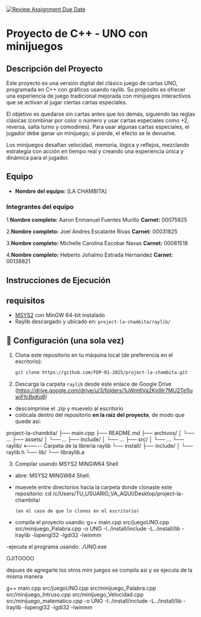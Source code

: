 [![Review Assignment Due Date](https://classroom.github.com/assets/deadline-readme-button-22041afd0340ce965d47ae6ef1cefeee28c7c493a6346c4f15d667ab976d596c.svg)](https://classroom.github.com/a/mi1WNrHU)
# Proyecto de C++ - UNO con minijuegos

## Descripción del Proyecto
Este proyecto es una versión digital del clásico juego de cartas UNO, programada en C++ con gráficos usando raylib. Su propósito es ofrecer una experiencia de juego tradicional mejorada con minijuegos interactivos que se activan al jugar ciertas cartas especiales.

El objetivo es quedarse sin cartas antes que los demás, siguiendo las reglas clásicas (combinar por color o número y usar cartas especiales como +2, reversa, salta turno y comodines). Para usar algunas cartas especiales, el jugador debe ganar un minijuego; si pierde, el efecto se le devuelve.

Los minijuegos desafían velocidad, memoria, lógica y reflejos, mezclando estrategia con acción en tiempo real y creando una experiencia única y dinámica para el jugador.

## Equipo

- **Nombre del equipo:** [LA CHAMBITA]

### Integrantes del equipo

1.**Nombre completo:** Aaron Enmanuel Fuentes Murillo
  **Carnet:** 00075925

2.**Nombre completo:** Joel Andres Escalante Rivas
  **Carnet:** 00031825

3.**Nombre completo:** Michelle Carolina Escobar Navas
  **Carnet:** 00081518

4.**Nombre completo:** Heberto Johalmo Estrada Hernandez
  **Carnet:** 00138821

## Instrucciones de Ejecución

## requisitos
- [MSYS2](https://www.msys2.org/) con MinGW 64-bit instalado
- Raylib descargado y ubicado en: `project-la-chambita/raylib/`

## 🔧 Configuración (una sola vez)

1. Clona este repositorio en tu máquina local (de preferencia en el escritorio):
   ```bash
   git clone https://github.com/FDP-01-2025/project-la-chambita.git

2. Descarga la carpeta `raylib` desde este enlace de Google Drive
(https://drive.google.com/drive/u/3/folders/1uWnt6Va2Kp9Ir7MU2Te1IuwiFfcBpKq8)

- descomprime el .zip y muevelo al escritorio
- colócala dentro del repositorio **en la raíz del proyecto**, de modo que quede así:

project-la-chambita/
├── main.cpp
├── README.md
├── archivos/
│   └── ...
├── assets/
│   └── ...
├── include/
│   └── ...
├── src/
│   └── ...
└── raylib/                <----- Carpeta de la librería raylib
    └── install/
        ├── include/
        │   └── raylib.h
        └── lib/
            └── libraylib.a

3. Compilar usando MSYS2 MINGW64 Shell

- abre: MSYS2 MINGW64 Shell.
- muevete entre directorios hacia la carpeta donde clonaste este repositorio:
      cd /c/Users/TU_USUARIO_VA_AQUI/Desktop/project-la-chambita/

      (en el caso de que lo clones en el escritorio)

- compila el proyecto usando:
g++ main.cpp src/juegoUNO.cpp src/minijuego_Palabra.cpp -o UNO -I../install/include -L../install/lib -lraylib -lopengl32 -lgdi32 -lwinmm
 
-ejecuta el programa usando:
./UNO.exe




OJITOOOO

depues de agregarle los otros mini juegos se compila asi y se ejecuta de la misma manera

g++ main.cpp src/juegoUNO.cpp src/minijuego_Palabra.cpp src/minijuego_Intruso.cpp src/minijuego_Velocidad.cpp src/minijuego_matematico.cpp -o UNO -I../install/include -L../install/lib -lraylib -lopengl32 -lgdi32 -lwinmm
